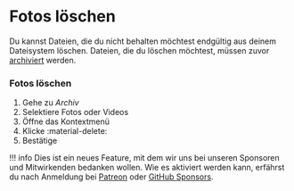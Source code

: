 # Fotos löschen #
Du kannst Dateien, die du nicht behalten möchtest endgültig aus deinem Dateisystem löschen. 
Dateien, die du löschen möchtest, müssen zuvor [archiviert](./archive.md) werden.

### Fotos löschen ###

1. Gehe zu *Archiv*
2. Selektiere Fotos oder Videos
2. Öffne das Kontextmenü
3. Klicke :material-delete:
4. Bestätige

!!! info
      Dies ist ein neues Feature, mit dem wir uns bei unseren Sponsoren und Mitwirkenden bedanken wollen. 
      Wie es aktiviert werden kann, erfährst du nach Anmeldung bei [Patreon](https://www.patreon.com/photoprism) oder [GitHub Sponsors](https://github.com/sponsors/photoprism).
